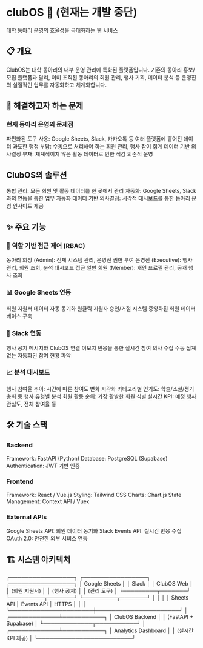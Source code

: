# clubOS 🏫 (현재는 개발 중단)

대학 동아리 운영의 효율성을 극대화하는 웹 서비스

## 📋 개요
ClubOS는 대학 동아리의 내부 운영 관리에 특화된 플랫폼입니다. 기존의 동아리 홍보/모집 플랫폼과 달리, 이미 조직된 동아리의 회원 관리, 행사 기획, 데이터 분석 등 운영진의 실질적인 업무를 자동화하고 체계화합니다.

## 🎯 해결하고자 하는 문제
### 현재 동아리 운영의 문제점

파편화된 도구 사용: Google Sheets, Slack, 카카오톡 등 여러 플랫폼에 흩어진 데이터
과도한 행정 부담: 수동으로 처리해야 하는 회원 관리, 행사 참여 집계
데이터 기반 의사결정 부재: 체계적이지 않은 활동 데이터로 인한 직감 의존적 운영

## ClubOS의 솔루션

통합 관리: 모든 회원 및 활동 데이터를 한 곳에서 관리
자동화: Google Sheets, Slack과의 연동을 통한 업무 자동화
데이터 기반 의사결정: 시각적 대시보드를 통한 동아리 운영 인사이트 제공

## ✨ 주요 기능
### 🔐 역할 기반 접근 제어 (RBAC)

동아리 회장 (Admin): 전체 시스템 관리, 운영진 권한 부여
운영진 (Executive): 행사 관리, 회원 조회, 분석 대시보드 접근
일반 회원 (Member): 개인 프로필 관리, 공개 행사 조회

### 📊 Google Sheets 연동

회원 지원서 데이터 자동 동기화
원클릭 지원자 승인/거절 시스템
중앙화된 회원 데이터베이스 구축

### 🔔 Slack 연동

행사 공지 메시지와 ClubOS 연결
이모지 반응을 통한 실시간 참여 의사 수집
수동 집계 없는 자동화된 참여 현황 파악

### 📈 분석 대시보드

행사 참여율 추이: 시간에 따른 참여도 변화 시각화
카테고리별 인기도: 학술/소셜/정기총회 등 행사 유형별 분석
회원 활동 순위: 가장 활발한 회원 식별
실시간 KPI: 예정 행사 관심도, 전체 참여율 등

## 🛠️ 기술 스택
### Backend

Framework: FastAPI (Python)
Database: PostgreSQL (Supabase)
Authentication: JWT 기반 인증

### Frontend

Framework: React / Vue.js
Styling: Tailwind CSS
Charts: Chart.js
State Management: Context API / Vuex

### External APIs

Google Sheets API: 회원 데이터 동기화
Slack Events API: 실시간 반응 수집
OAuth 2.0: 안전한 외부 서비스 연동

## 🏗️ 시스템 아키텍처
┌─────────────────┐    ┌─────────────────┐    ┌─────────────────┐
│   Google Sheets │    │     Slack       │    │   ClubOS Web    │
│   (회원 지원서)    │    │   (행사 공지)    │      │   (관리 도구)    │
└─────────┬───────┘    └─────────┬───────┘    └─────────┬───────┘
          │                      │                      │
          │ Sheets API           │ Events API           │ HTTPS
          │                      │                      │
          └──────────────────────┼──────────────────────┘
                                 │
                    ┌─────────────┴───────────┐
                    │    ClubOS Backend       │
                    │   (FastAPI + Supabase)  │
                    └─────────────┬───────────┘
                                  │
                    ┌─────────────┴───────────┐
                    │   Analytics Dashboard   │
                    │    (실시간 KPI 제공)       │
                    └─────────────────────────┘
